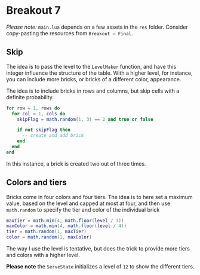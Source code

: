 # Breakout 7

_Please note:_ `main.lua` depends on a few assets in the `res` folder. Consider copy-pasting the resources from `Breakout — Final`.

## Skip

The idea is to pass the level to the `LevelMaker` function, and have this integer influence the structure of the table. With a higher level, for instance, you can include more bricks, or bricks of a different color, appearance.

The idea is to include bricks in rows and columns, but skip cells with a definite probability.

```lua
for row = 1, rows do
  for col = 1, cols do
    skipFlag = math.random(1, 3) == 2 and true or false

    if not skipFlag then
      -- create and add brick
    end
  end
end
```

In this instance, a brick is created two out of three times.

## Colors and tiers

Bricks come in four colors and four tiers. The idea is to here set a maximum value, based on the level and capped at most at four, and then use `math.random` to specify the tier and color of the individual brick

```lua
maxTier = math.min(4, math.floor(level / 3))
maxColor = math.min(4, math.floor(level / 4))
tier = math.random(1, maxTier)
color = math.random(1, maxColor)
```

The way I use the level is tentative, but does the trick to provide more tiers and colors with a higher level.

**Please note** the `ServeState` initializes a level of `12` to show the different tiers.
